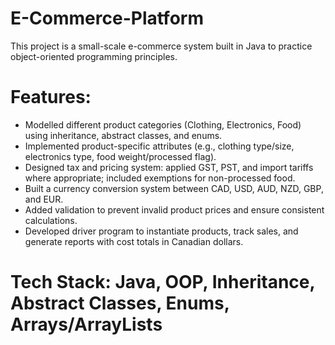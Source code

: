 # E-Commerce-Platform
This project is a small-scale e-commerce system built in Java to practice object-oriented programming principles.

# Features:
- Modelled different product categories (Clothing, Electronics, Food) using inheritance, abstract classes, and enums.
- Implemented product-specific attributes (e.g., clothing type/size, electronics type, food weight/processed flag).
- Designed tax and pricing system: applied GST, PST, and import tariffs where appropriate; included exemptions for non-processed food.
- Built a currency conversion system between CAD, USD, AUD, NZD, GBP, and EUR.
- Added validation to prevent invalid product prices and ensure consistent calculations.
- Developed driver program to instantiate products, track sales, and generate reports with cost totals in Canadian dollars.

# Tech Stack: Java, OOP, Inheritance, Abstract Classes, Enums, Arrays/ArrayLists
